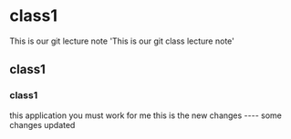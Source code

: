 # class1
This is our git lecture note
'This is our git class lecture note'
## class1
### class1
 
 this application you must work for me 
 this is the new changes ----
 some changes updated